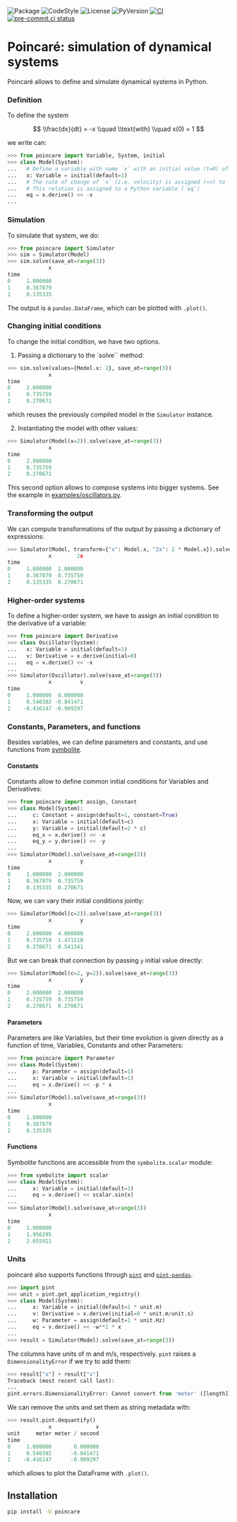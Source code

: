 ![Package](https://img.shields.io/pypi/v/poincare?label=poincare)
![CodeStyle](https://img.shields.io/badge/code%20style-black-000000.svg)
![License](https://img.shields.io/pypi/l/poincare?label=license)
![PyVersion](https://img.shields.io/pypi/pyversions/poincare?label=python)
[![CI](https://github.com/maurosilber/poincare/actions/workflows/ci.yml/badge.svg)](https://github.com/maurosilber/poincare/actions/workflows/ci.yml)
[![pre-commit.ci status](https://results.pre-commit.ci/badge/github/maurosilber/poincare/main.svg)](https://results.pre-commit.ci/latest/github/maurosilber/poincare/main)

# Poincaré: simulation of dynamical systems

Poincaré allows to define and simulate dynamical systems in Python.

### Definition

To define the system

$$ \\frac{dx}{dt} = -x \\quad \\text{with} \\quad x(0) = 1 $$

we write can:

```python
>>> from poincare import Variable, System, initial
>>> class Model(System):
...   # Define a variable with name `x` with an initial value (t=0) of `1``.
...   x: Variable = initial(default=1)
...   # The rate of change of `x` (i.e. velocity) is assigned (<<) to `-x`.
...   # This relation is assigned to a Python variable (`eq`)
...   eq = x.derive() << -x
...
```

### Simulation

To simulate that system,
we do:

```python
>>> from poincare import Simulator
>>> sim = Simulator(Model)
>>> sim.solve(save_at=range(3))
             x
time
0     1.000000
1     0.367879
2     0.135335
```

The output is a `pandas.DataFrame`,
which can be plotted with `.plot()`.

### Changing initial conditions

To change the initial condition,
we have two options.

1. Passing a dictionary to the \`solve\`\` method:

```python
>>> sim.solve(values={Model.x: 2}, save_at=range(3))
             x
time
0     2.000000
1     0.735759
2     0.270671
```

which reuses the previously compiled model in the `Simulator` instance.

2. Instantiating the model with other values:

```python
>>> Simulator(Model(x=2)).solve(save_at=range(3))
             x
time
0     2.000000
1     0.735759
2     0.270671
```

This second option allows to compose systems
into bigger systems.
See the example in [examples/oscillators.py](https://github.com/maurosilber/poincare/blob/main/examples/oscillators.py).

### Transforming the output

We can compute transformations of the output
by passing a dictionary of expressions:

```python
>>> Simulator(Model, transform={"x": Model.x, "2x": 2 * Model.x}).solve(save_at=range(3))
             x        2x
time
0     1.000000  2.000000
1     0.367879  0.735759
2     0.135335  0.270671
```

### Higher-order systems

To define a higher-order system,
we have to assign an initial condition to the derivative of a variable:

```python
>>> from poincare import Derivative
>>> class Oscillator(System):
...   x: Variable = initial(default=1)
...   v: Derivative = x.derive(initial=0)
...   eq = v.derive() << -x
...
>>> Simulator(Oscillator).solve(save_at=range(3))
             x         v
time
0     1.000000  0.000000
1     0.540302 -0.841471
2    -0.416147 -0.909297
```

### Constants, Parameters, and functions

Besides variables,
we can define parameters and constants,
and use functions from [symbolite](https://github.com/hgrecco/symbolite).

#### Constants

Constants allow to define common initial conditions for Variables and Derivatives:

```python
>>> from poincare import assign, Constant
>>> class Model(System):
...     c: Constant = assign(default=1, constant=True)
...     x: Variable = initial(default=c)
...     y: Variable = initial(default=2 * c)
...     eq_x = x.derive() << -x
...     eq_y = y.derive() << -y
...
>>> Simulator(Model).solve(save_at=range(3))
             x         y
time
0     1.000000  2.000000
1     0.367879  0.735759
2     0.135335  0.270671
```

Now, we can vary their initial conditions jointly:

```python
>>> Simulator(Model(c=2)).solve(save_at=range(3))
             x         y
time
0     2.000000  4.000000
1     0.735759  1.471518
2     0.270671  0.541341
```

But we can break that connection by passing `y` initial value directly:

```python
>>> Simulator(Model(c=2, y=2)).solve(save_at=range(3))
             x         y
time
0     2.000000  2.000000
1     0.735759  0.735759
2     0.270671  0.270671
```

#### Parameters

Parameters are like Variables,
but their time evolution is given directly as a function of time,
Variables, Constants and other Parameters:

```python
>>> from poincare import Parameter
>>> class Model(System):
...     p: Parameter = assign(default=1)
...     x: Variable = initial(default=1)
...     eq = x.derive() << -p * x
...
>>> Simulator(Model).solve(save_at=range(3))
             x
time
0     1.000000
1     0.367879
2     0.135335
```

#### Functions

Symbolite functions are accessible from the `symbolite.scalar` module:

```python
>>> from symbolite import scalar
>>> class Model(System):
...     x: Variable = initial(default=1)
...     eq = x.derive() << scalar.sin(x)
...
>>> Simulator(Model).solve(save_at=range(3))
             x
time
0     1.000000
1     1.956295
2     2.655911
```

### Units

poincaré also supports functions through
[`pint`](https://github.com/hgrecco/pint)
and [`pint-pandas`](https://github.com/hgrecco/pint-pandas).

```python
>>> import pint
>>> unit = pint.get_application_registry()
>>> class Model(System):
...     x: Variable = initial(default=1 * unit.m)
...     v: Derivative = x.derive(initial=0 * unit.m/unit.s)
...     w: Parameter = assign(default=1 * unit.Hz)
...     eq = v.derive() << -w**2 * x
...
>>> result = Simulator(Model).solve(save_at=range(3))
```

The columns have units of m and m/s, respectively.
`pint` raises a `DimensionalityError` if we try to add them:

```python
>>> result["x"] + result["v"]
Traceback (most recent call last):
...
pint.errors.DimensionalityError: Cannot convert from 'meter' ([length]) to 'meter / second' ([length] / [time])
```

We can remove the units and set them as string metadata with:

```python
>>> result.pint.dequantify()
             x              v
unit     meter meter / second
time
0     1.000000       0.000000
1     0.540302      -0.841471
2    -0.416147      -0.909297
```

which allows to plot the DataFrame with `.plot()`.

## Installation

```bash
pip install -U poincare
```
